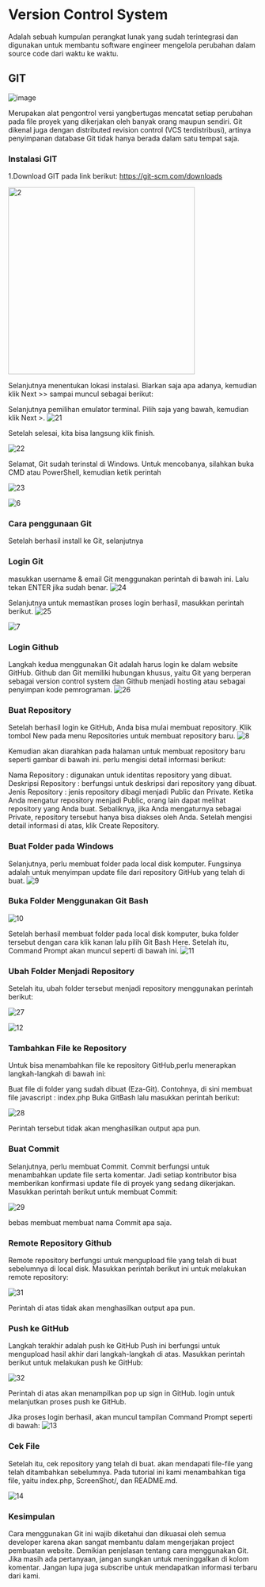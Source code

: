 # Version Control System
Adalah sebuah kumpulan perangkat lunak yang sudah terintegrasi dan digunakan untuk membantu software engineer mengelola perubahan dalam source code dari waktu ke waktu.

## GIT
![image](https://user-images.githubusercontent.com/92708806/138216394-3c7dbb0c-c5b4-4a1d-a7af-bb089865a823.png)
<p>Merupakan alat pengontrol versi yangbertugas mencatat setiap perubahan pada file proyek yang dikerjakan oleh banyak orang maupun sendiri. Git dikenal juga dengan distributed revision control (VCS terdistribusi), artinya penyimpanan database Git tidak hanya berada dalam satu tempat saja.
  
 ### Instalasi GIT
1.Download GIT pada link berikut:
https://git-scm.com/downloads
  
  <img width="377" alt="2" src="https://user-images.githubusercontent.com/92708806/138261617-34e82785-a49c-4cee-b296-4cb1c70f2bc1.PNG">
  
  
  
Selanjutnya menentukan lokasi instalasi. Biarkan saja apa adanya, kemudian klik Next >> sampai muncul sebagai berikut:
  
  Selanjutnya pemilihan emulator terminal. Pilih saja yang bawah, kemudian klik Next >.
  ![21](https://user-images.githubusercontent.com/92708806/138262820-dfb1e0ed-2f98-47db-bb71-4f82018ee05d.jpg)

  

Setelah selesai, kita bisa langsung klik finish.
  
  ![22](https://user-images.githubusercontent.com/92708806/138263067-2834c352-bce6-461b-b26c-f54a7aa21e7c.jpg)


Selamat, Git sudah terinstal di Windows. Untuk mencobanya, silahkan buka CMD atau PowerShell, kemudian ketik perintah
  
  ![23](https://user-images.githubusercontent.com/92708806/138263701-a955ee01-70a5-4ea5-b97f-38fbcd4aeb13.JPG)
  
  ![6](https://user-images.githubusercontent.com/92708806/138263820-0d895426-c7f4-455c-a3c6-eabe371d0404.jpg)
  
 
  
  ### Cara penggunaan Git
  Setelah berhasil install ke Git, selanjutnya
  
  ### Login Git
  masukkan username & email Git menggunakan perintah di bawah ini. Lalu tekan ENTER jika sudah benar.
  ![24](https://user-images.githubusercontent.com/92708806/138264634-c742b661-ca4e-45b3-81e1-e16b956edcc8.JPG)
  
  
  Selanjutnya untuk memastikan proses login berhasil, masukkan perintah berikut.
  ![25](https://user-images.githubusercontent.com/92708806/138265013-db43e6f9-410c-4b80-a141-5bdd0af5a646.JPG)

  
  ![7](https://user-images.githubusercontent.com/92708806/138265084-b10bc9de-9349-4e64-9166-39f2a5e73bf2.JPG)

  
  ### Login Github
  Langkah kedua menggunakan Git adalah harus login ke dalam website GitHub. Github dan Git memiliki hubungan khusus, yaitu Git yang berperan sebagai version control system dan Github menjadi hosting atau sebagai penyimpan kode pemrograman.
  ![26](https://user-images.githubusercontent.com/92708806/138265408-66a75e06-9117-4849-bc5f-83e5b4391a5d.jpg)

  
  ### Buat Repository
  Setelah berhasil login ke GitHub, Anda bisa mulai membuat repository. Klik tombol New pada menu Repositories untuk membuat repository baru.
  ![8](https://user-images.githubusercontent.com/92708806/138265645-5b90eeb0-89ed-4e10-8fe9-7e31c3938093.JPG)

  
  Kemudian akan diarahkan pada halaman untuk membuat repository baru seperti gambar di bawah ini. perlu mengisi detail informasi berikut:

Nama Repository : digunakan untuk identitas repository yang dibuat.
Deskripsi Repository : berfungsi untuk deskripsi dari repository yang dibuat.
Jenis Repository : jenis repository dibagi menjadi Public dan Private. Ketika Anda mengatur repository menjadi Public, orang lain dapat melihat repository yang Anda buat. Sebaliknya, jika Anda mengaturnya sebagai Private, repository tersebut hanya bisa diakses oleh Anda. Setelah mengisi detail informasi di atas,
klik Create Repository.
  ### Buat Folder pada Windows
  Selanjutnya, perlu membuat folder pada local disk komputer. Fungsinya adalah untuk menyimpan update file dari repository GitHub yang telah di buat.
  ![9](https://user-images.githubusercontent.com/92708806/138265951-8727b0d5-0806-445d-b1f1-6a335f6d4392.JPG)
  
  
  ### Buka Folder Menggunakan Git Bash
  ![10](https://user-images.githubusercontent.com/92708806/138266124-4bbcfef4-e727-4488-940c-340502dd1f4f.jpg)
  
  
  Setelah berhasil membuat folder pada local disk komputer, buka folder tersebut dengan cara klik kanan lalu pilih Git Bash Here. Setelah itu, Command Prompt akan muncul seperti di bawah ini.
  ![11](https://user-images.githubusercontent.com/92708806/138266451-b4063371-746a-47c9-8846-c30ea35e1690.JPG)

  
  ### Ubah Folder Menjadi Repository
Setelah itu, ubah folder tersebut menjadi repository menggunakan perintah berikut:
  
  ![27](https://user-images.githubusercontent.com/92708806/138266770-66313de3-d062-4b9b-8e72-a9197ba2ef9d.JPG)
  
  
  ![12](https://user-images.githubusercontent.com/92708806/138267011-5891ac94-713d-42a4-a911-f7e74f7812c5.JPG)
  
  
  ### Tambahkan File ke Repository
  Untuk bisa menambahkan file ke repository GitHub,perlu menerapkan langkah-langkah di bawah ini:

Buat file di folder yang sudah dibuat (Eza-Git). Contohnya, di sini membuat file javascript : index.php Buka GitBash lalu masukkan perintah berikut:
  
  
![28](https://user-images.githubusercontent.com/92708806/138267463-c3437808-4a15-420b-b9d8-2b914daea466.JPG)
  
  Perintah tersebut tidak akan menghasilkan output apa pun.
  
  ### Buat Commit
  Selanjutnya, perlu membuat Commit. Commit berfungsi untuk menambahkan update file serta komentar. Jadi setiap kontributor bisa memberikan konfirmasi update file di proyek yang sedang dikerjakan. Masukkan perintah berikut untuk membuat Commit:
  
  ![29](https://user-images.githubusercontent.com/92708806/138267815-10fe4340-01be-41a6-ba6f-403fa5713d27.JPG)

  
  bebas membuat membuat nama Commit apa saja.
  
  ### Remote Repository Github
  
  Remote repository berfungsi untuk mengupload file yang telah di buat sebelumnya di local disk. Masukkan perintah berikut ini untuk melakukan remote repository:
  
 ![31](https://user-images.githubusercontent.com/92708806/138269256-1ce5a379-0c2b-46b1-8b17-4b5360d91b02.JPG)

  
  Perintah di atas tidak akan menghasilkan output apa pun.
  
  ### Push ke GitHub
  Langkah terakhir adalah push ke GitHub Push ini berfungsi untuk mengupload hasil akhir dari langkah-langkah di atas. Masukkan perintah berikut untuk melakukan push ke GitHub:
  
  ![32](https://user-images.githubusercontent.com/92708806/138269660-6fe5852a-655f-40ce-8018-4846f722af85.JPG)
  
  
  
  Perintah di atas akan menampilkan pop up sign in GitHub.
login untuk melanjutkan proses push ke GitHub.

Jika proses login berhasil, akan muncul tampilan Command Prompt seperti di bawah:
![13](https://user-images.githubusercontent.com/92708806/138269836-3e4bd3f1-6251-4dac-9367-531a93b1a2e4.JPG)
  
  
  ### Cek File
  Setelah itu, cek repository yang telah di buat. akan mendapati file-file yang telah ditambahkan sebelumnya. Pada tutorial ini kami menambahkan tiga file, yaitu index.php, ScreenShot/, dan README.md.

![14](https://user-images.githubusercontent.com/92708806/138270038-60f13acb-4ac3-4633-8596-b8da419acb8c.JPG)

  
  ### Kesimpulan
  
  Cara menggunakan Git ini wajib diketahui dan dikuasai oleh semua developer karena akan sangat membantu dalam mengerjakan project pembuatan website. Demikian penjelasan tentang cara menggunakan Git. Jika masih ada pertanyaan, jangan sungkan untuk meninggalkan di kolom komentar. Jangan lupa juga subscribe untuk mendapatkan informasi terbaru dari kami.


  



  
  
